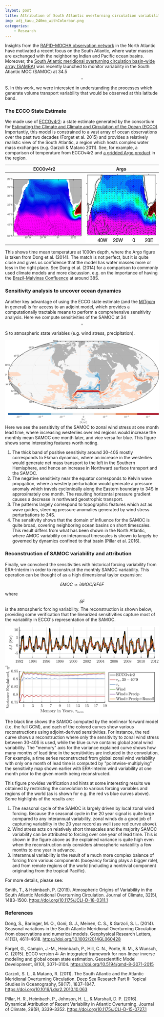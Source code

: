 ```yaml
---
layout: post
title: Attribution of South Atlantic overturning circulation variability
img: adj_tauu_240mo_withColorbar.png
categories:
    - Research
---
```


Insights from the [RAPID–MOCHA observation network](https://www.rapid.ac.uk/rapidmoc/) in the North Atlantic have
motivated a recent focus on the South Atlantic, where water masses are
exchanged with the neighboring Indian and Pacific ocean basins.
Moreover, the [South Atlantic meridional overturning
circulation basin-wide array (SAMBA)](https://www.aoml.noaa.gov/phod/SAMOC_international/)
was recently launched to monitor
variability in the South Atlantic MOC (SAMOC) at 34.5$$^\circ$$S.
In this work, we were interested in understanding the processes which
generate volume transport variability that would be observed at this
latitude band. 


### The ECCO State Estimate

We made use of [ECCOv4r2](https://ecco.jpl.nasa.gov/products/all/): a 
state estimate generated by the consortium for 
[Estimating the Climate and Climate and Circulation of the Ocean (ECCO)](https://ecco.jpl.nasa.gov).
Importantly, this model is constrained to a vast array of ocean observations 
over the past two decades (Forget et al. 2015) and 
provides a relatively realistic view of the South Atlantic, 
a region which hosts complex water mass exchanges (e.g. Garzoli & Matano 2011).
See, for example, a comparison of temperature from 
ECCOv4r2 and [a gridded Argo product](http://sio-argo.ucsd.edu/RG_Climatology.html) 
in the region.



ECCOv4r2                   |  Argo
:-------------------------:|:-------------------------:
<img src="/assets/img/theta_1000m_ecco_mercator.png" style="width:300px;"> |  <img src="/assets/img/argo_theta_1000m.png" style="width:300px;">

This shows time mean temperature at 1000m depth, 
where the Argo figure is taken from Dong et al. (2014). 
The match is not perfect, but it is quite close and gives us confidence 
that the model has water masses more or less in the right place.
See Dong et al. (2014) for a comparison to commonly used climate models and
more discussion, e.g. on the importance of having the 
[Brazil-Malvinas Confluence](https://en.wikipedia.org/wiki/Brazil%E2%80%93Malvinas_Confluence)
at around 38S.


### Sensitivity analysis to uncover ocean dynamics

Another key advantage of using the ECCO state estimate (and the [MITgcm](http://mitgcm.org/) in general) 
is for access to
an adjoint model, which provides a computationally tractable means to 
perform a comprehensive sensitivity analysis.
Here we compute sensitivities of the SAMOC at 34$$^\circ$$ S
to atmospheric state variables (e.g. wind stress, precipitation). 

![adj_tauu](/assets/img/adj_tauu_240mo_withColorbar.png)
Here we see the sensitivity of the SAMOC to zonal wind stress at one month lead time,
where 
increasing westerlies over red regions would increase the monthly mean SAMOC
one month later, and vice versa for blue. 
This figure shows some interesting features worth noting. 
1. The thick band of positive sensitivity around 30-40S mostly corresponds to
    Ekman dynamics, where an increase in the westerlies would generate 
    net mass transport to the left in the Southern Hemisphere, and hence
    an increase in Northward surface transport and the SAMOC.
2. The negative sensitivity near the equator corresponds to Kelvin wave propgation,
    where a westerly perturbation would generate a pressure anomaly which 
    travels cyclonically along the Eastern boundary to 34S in approximately
    one month. 
    The resulting horizontal pressure gradient causes a decrease in 
    northward geostrophic transport.
3. The patterns largely correspond to topographic features which act as wave guides,
    steering pressure anomalies generated by wind stress perturbations
    to 34S.
4. The sensitivity shows that the domain of influence for the SAMOC is quite
    broad, covering neighboring ocean basins on short timescales.
    This result differs from what has been shown in the North Atlantic, where
    AMOC variability on interannual timescales is 
    shown to largely be governed by dynamics confined 
    to that basin (Pillar et al. 2016).


### Reconstruction of SAMOC variability and attribution

Finally, we convolved the sensitivities with historical forcing variability 
from ERA-Interim 
in order to reconstruct the monthly SAMOC variability.
This operation can be thought of as a high dimensional taylor expansion:

$$\delta MOC \simeq \partial MOC / \partial F \delta F $$

where $$\delta F$$ is the atmospheric forcing variability.
The reconstruction is shown below, providing some verification that the
linearized sensitivities capture most of the variability in ECCO's 
representation of the SAMOC.

![reconstructed_samoc](/assets/img/exp_var_full.png)

The black line shows the SAMOC computed by the nonlinear forward model
(i.e. the full GCM), and each of the colored curves show various reconstructions 
using adjoint-derived sensitivities. 
For instance, the red curve shows a reconstruction where only the sensitivity
to zonal wind stress between 30-40S is used, while the blue curve contains 
global zonal wind variability. 
The "memory" axis for the variance explained curve shows how many months of
lead time in the sensitivities are included in the convolution.
For example, a time series reconstructed from global zonal wind variability
with only one month of lead time is computed by "pointwise-multiplying" 
the sensitivity map shown earlier with 
ERA-Interim wind 
variability at one month prior to the given month being reconstructed.


This figure provides verification and hints at some interesting results
we obtained by restricting the 
convolution to various forcing variables and regions of the world (as is shown 
for e.g. the red vs blue curves above). 
Some highlights of the results are:

1. The seasonal cycle of the SAMOC is largely 
    driven by local zonal wind forcing. 
    Because the seasonal cycle in the 20 year signal is quite large compared to
    any interannual variability, zonal winds do a good job of capturing
    variability in the 20 year record as well (see red curve above).
2. Wind stress acts on relatively short timescales and the majority SAMOC variability
    can be attributed to forcing over one year of lead time.
    This is shown in the figure above as the explained variance is quite high
    even when the reconstruction only considers atmospheric variability a few
    months to one year in advance.
3. Interannual variability is the result of a much more complex balance of 
    forcing from various components (buoyancy forcing plays a bigger role), and
    from remote regions of the world 
    (including a nontrivial component originating from the tropical Pacific).

For more details, please see: 

Smith, T., & Heimbach, P. (2019). Atmospheric Origins of Variability in the South Atlantic Meridional Overturning Circulation. Journal of Climate, 32(5), 1483–1500. https://doi.org/10.1175/JCLI-D-18-0311.1

### References

Dong, S., Baringer, M. O., Goni, G. J., Meinen, C. S., & Garzoli, S. L. (2014). Seasonal variations in the South Atlantic Meridional Overturning Circulation from observations and numerical models. Geophysical Research Letters, 41(13), 4611–4618. https://doi.org/10.1002/2014GL060428

Forget, G., Campin, J.-M., Heimbach, P., Hill, C. N., Ponte, R. M., & Wunsch, C. (2015). ECCO version 4: An integrated framework for non-linear inverse modeling and global ocean state estimation. Geoscientific Model Development, 8(10), 3071–3104. https://doi.org/10.5194/gmd-8-3071-2015

Garzoli, S. L., & Matano, R. (2011). The South Atlantic and the Atlantic Meridional Overturning Circulation. Deep Sea Research Part II: Topical Studies in Oceanography, 58(17), 1837–1847. https://doi.org/10.1016/j.dsr2.2010.10.063

Pillar, H. R., Heimbach, P., Johnson, H. L., & Marshall, D. P. (2016). Dynamical Attribution of Recent Variability in Atlantic Overturning. Journal of Climate, 29(9), 3339–3352. https://doi.org/10.1175/JCLI-D-15-0727.1


